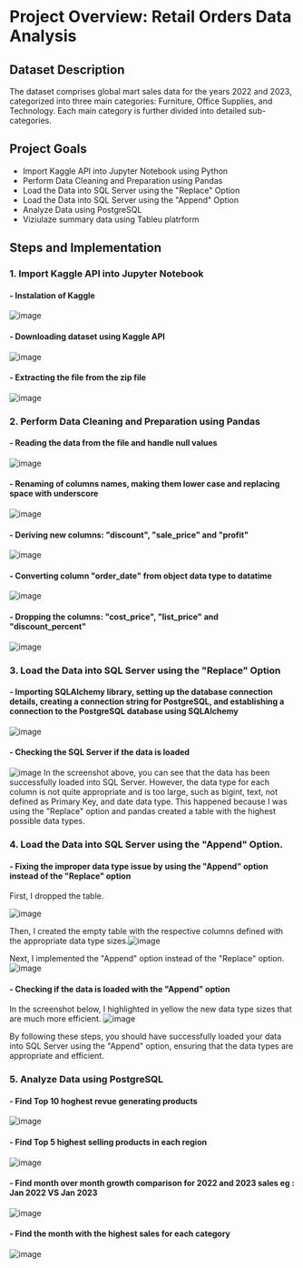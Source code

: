 # Project Overview: Retail Orders Data Analysis
## Dataset Description
The dataset comprises global mart sales data for the years 2022 and 2023, categorized into three main categories: Furniture, Office Supplies, and Technology. Each main category is further divided into detailed sub-categories.

## Project Goals
- Import Kaggle API into Jupyter Notebook using Python
- Perform Data Cleaning and Preparation using Pandas
- Load the Data into SQL Server using the "Replace" Option
- Load the Data into SQL Server using the "Append" Option
- Analyze Data using PostgreSQL
- Viziulaze summary data using Tableu platrform
  
## Steps and Implementation

### 1. Import Kaggle API into Jupyter Notebook
   
#### - Instalation of Kaggle
![image](https://github.com/marta1895/Retail_Orders_Project/assets/141928743/6648685d-e526-4bcf-be9b-2f71bbab61ac)

#### - Downloading dataset using Kaggle API
![image](https://github.com/marta1895/Retail_Orders_Project/assets/141928743/2400cd12-7fcf-4227-a30a-97d5dbbfb06b)

#### - Extracting the file from the zip file
![image](https://github.com/marta1895/Retail_Orders_Project/assets/141928743/d8c4ab84-7836-4965-a824-293cddb2f487)

### 2. Perform Data Cleaning and Preparation using Pandas
   
#### - Reading the data from the file and handle null values
![image](https://github.com/marta1895/Retail_Orders_Project/assets/141928743/f08cab01-c388-4122-ad09-d0762558fb4a)

#### - Renaming of columns names, making them lower case and replacing space with underscore 
![image](https://github.com/marta1895/Retail_Orders_Project/assets/141928743/9aaad536-3ad8-4140-b375-5f0183832b42)

#### - Deriving new columns: "discount", "sale_price" and "profit"
![image](https://github.com/marta1895/Retail_Orders_Project/assets/141928743/a01667f5-17a2-4858-bd31-d9e5b95036f2)

#### - Converting column "order_date" from object data type to datatime
![image](https://github.com/marta1895/Retail_Orders_Project/assets/141928743/b8b071a8-51d2-4e69-aca8-cbf4abf157d6)

#### - Dropping the columns: "cost_price", "list_price" and "discount_percent"
![image](https://github.com/marta1895/Retail_Orders_Project/assets/141928743/573a721a-00b4-4b2a-84d2-c97e93766d21)

### 3. Load the Data into SQL Server using the "Replace" Option
   
#### - Importing SQLAlchemy library, setting up the database connection details, creating a connection string for PostgreSQL, and establishing a connection to the PostgreSQL database using SQLAlchemy
![image](https://github.com/marta1895/Retail_Orders_Project/assets/141928743/cdabc90f-f7eb-406b-878d-6c74fd556762)

#### - Checking the SQL Server if the data is loaded
![image](https://github.com/marta1895/Retail_Orders_Project/assets/141928743/f5356e50-826b-4565-8a00-bf2b3f03972c)
In the screenshot above, you can see that the data has been successfully loaded into SQL Server. However, the data type for each column is not quite appropriate and is too large, such as bigint, text, not defined as Primary Key, and date data type. This happened because I was using the "Replace" option and pandas created a table with the highest possible data types.

### 4. Load the Data into SQL Server using the "Append" Option.

#### - Fixing the improper data type issue by using the "Append" option instead of the "Replace" option
First, I dropped the table.

![image](https://github.com/marta1895/Retail_Orders_Project/assets/141928743/be02194c-9476-4b82-9c72-149280e0a2ba)

Then, I created the empty table with the respective columns defined with the appropriate data type sizes.![image](https://github.com/marta1895/Retail_Orders_Project/assets/141928743/b5674935-bde1-4389-8f0c-4be72db003a3)

Next, I implemented the "Append" option instead of the "Replace" option.
![image](https://github.com/marta1895/Retail_Orders_Project/assets/141928743/e10ccc7a-7643-464d-a390-6af62eabb9e7)

#### - Checking if the data is loaded with the "Append" option
In the screenshot below, I highlighted in yellow the new data type sizes that are much more efficient.
![image](https://github.com/marta1895/Retail_Orders_Project/assets/141928743/4d83543b-9521-497b-b181-4ff60b979b3b)

By following these steps, you should have successfully loaded your data into SQL Server using the "Append" option, ensuring that the data types are appropriate and efficient.
### 5. Analyze Data using PostgreSQL

#### - Find Top 10 hoghest revue generating products
![image](https://github.com/marta1895/Retail_Orders_Project/assets/141928743/e272b08c-ddc4-463d-a12b-f0b563d62f5d)

#### - Find Top 5 highest selling products in each region
![image](https://github.com/marta1895/Retail_Orders_Project/assets/141928743/6a227b35-9c3a-4e32-87b4-f2bbec792bbb)

#### - Find month over month growth comparison for 2022 and 2023 sales eg : Jan 2022 VS Jan 2023
![image](https://github.com/marta1895/Retail_Orders_Project/assets/141928743/e1f43892-2147-4948-86b0-fca37fd5e307)

#### - Find the month with the highest sales for each category
![image](https://github.com/marta1895/Retail_Orders_Project/assets/141928743/4a1da184-5a69-4627-ae54-04d2fe2002c5)
